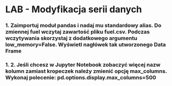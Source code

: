 <h1>LAB - Modyfikacja serii danych</h1>

<h3>1. Zaimportuj moduł pandas i nadaj mu standardowy alias. Do zmiennej fuel wczytaj zawartość pliku fuel.csv. Podczas wczytywania skorzystaj z dodatkowego argumentu low_memory=False. Wyświetl nagłówek tak utworzonego Data Frame</h3>

<h3>1. 2. Jeśli chcesz w Jupyter Notebook zobaczyć więcej nazw kolumn zamiast kropeczek należy zmienić opcję max_columns. Wykonaj polecenie:
pd.options.display.max_columns=500</h3>

